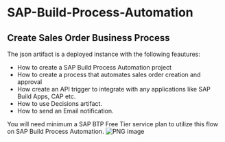 # SAP-Build-Process-Automation

## Create Sales Order Business Process

The json artifact is a deployed instance with the following feautures:
- How to create a SAP Build Process Automation project
- How to create a process that automates sales order creation and approval
- How create an API trigger to integrate with any applications like SAP Build Apps, CAP etc.
- How to use Decisions artifact.
- How to send an Email notification.

You will need minimum a SAP BTP Free Tier service plan to utilize this flow on SAP Build Process Automation.
![PNG image](https://github.com/SAPstack/SAP-Build-Process-Automation/assets/124200143/3b6efb66-747d-45b2-8be8-70ea895bad9a)
